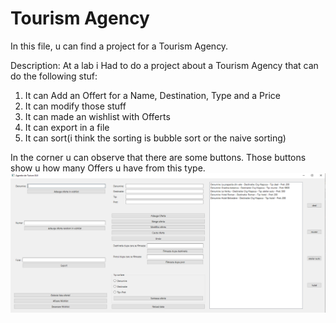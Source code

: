 # Tourism Agency
In this file, u can find a project for a Tourism Agency.

Description: At a lab i Had to do a project about a Tourism Agency that can do the following stuf:
1. It can Add an Offert for a Name, Destination, Type and a Price
2. It can modify those stuff 
3. It can made an wishlist with Offerts
4. It can export in a file
5. It can sort(i think the sorting is bubble sort or the naive sorting)

In the corner u can observe that there are some buttons.
Those buttons show u how many Offers u have from this type.
![GUI](https://github.com/Leonard1403/University/blob/master/An1/Sem2/Programare%20Orientata%20pe%20Obiect/Teme/Agentie%20de%20Turism%20GUI(Lab%2013-14)/images/GUI.png)